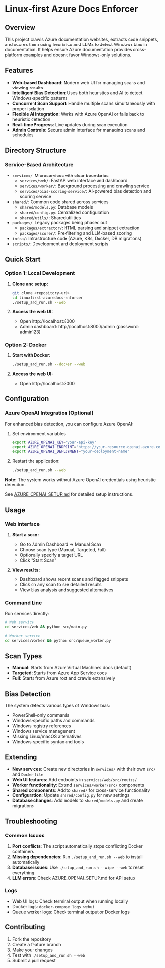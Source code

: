 # Linux-first Azure Docs Enforcer

## Overview

This project crawls Azure documentation websites, extracts code snippets, and scores them using heuristics and LLMs to detect Windows bias in documentation. It helps ensure Azure documentation provides cross-platform examples and doesn't favor Windows-only solutions.

## Features

- **Web-based Dashboard**: Modern web UI for managing scans and viewing results
- **Intelligent Bias Detection**: Uses both heuristics and AI to detect Windows-specific patterns
- **Concurrent Scan Support**: Handle multiple scans simultaneously with proper isolation
- **Flexible AI Integration**: Works with Azure OpenAI or falls back to heuristic detection
- **Real-time Progress**: Live updates during scan execution
- **Admin Controls**: Secure admin interface for managing scans and schedules

## Directory Structure

### Service-Based Architecture
- `services/`: Microservices with clear boundaries
  - `services/web/`: FastAPI web interface and dashboard
  - `services/worker/`: Background processing and crawling service
  - `services/bias-scoring-service/`: AI-powered bias detection and scoring service
- `shared/`: Common code shared across services
  - `shared/models.py`: Database models
  - `shared/config.py`: Centralized configuration
  - `shared/utils/`: Shared utilities
- `packages/`: Legacy packages being phased out
  - `packages/extractor/`: HTML parsing and snippet extraction
  - `packages/scorer/`: Pre-filtering and LLM-based scoring
- `infra/`: Infrastructure code (Azure, K8s, Docker, DB migrations)
- `scripts/`: Development and deployment scripts

## Quick Start

### Option 1: Local Development

1. **Clone and setup:**
   ```sh
   git clone <repository-url>
   cd linuxfirst-azuredocs-enforcer
   ./setup_and_run.sh --web
   ```

2. **Access the web UI:**
   - Open http://localhost:8000
   - Admin dashboard: http://localhost:8000/admin (password: admin123)

### Option 2: Docker

1. **Start with Docker:**
   ```sh
   ./setup_and_run.sh --docker --web
   ```

2. **Access the web UI:**
   - Open http://localhost:8000

## Configuration

### Azure OpenAI Integration (Optional)

For enhanced bias detection, you can configure Azure OpenAI:

1. Set environment variables:
   ```sh
   export AZURE_OPENAI_KEY="your-api-key"
   export AZURE_OPENAI_ENDPOINT="https://your-resource.openai.azure.com/"
   export AZURE_OPENAI_DEPLOYMENT="your-deployment-name"
   ```

2. Restart the application:
   ```sh
   ./setup_and_run.sh --web
   ```

**Note:** The system works without Azure OpenAI credentials using heuristic detection.

See [AZURE_OPENAI_SETUP.md](AZURE_OPENAI_SETUP.md) for detailed setup instructions.

## Usage

### Web Interface

1. **Start a scan:**
   - Go to Admin Dashboard → Manual Scan
   - Choose scan type (Manual, Targeted, Full)
   - Optionally specify a target URL
   - Click "Start Scan"

2. **View results:**
   - Dashboard shows recent scans and flagged snippets
   - Click on any scan to see detailed results
   - View bias analysis and suggested alternatives

### Command Line

Run services directly:
```sh
# Web service
cd services/web && python src/main.py

# Worker service
cd services/worker && python src/queue_worker.py
```

## Scan Types

- **Manual**: Starts from Azure Virtual Machines docs (default)
- **Targeted**: Starts from Azure App Service docs
- **Full**: Starts from Azure root and crawls extensively

## Bias Detection

The system detects various types of Windows bias:

- PowerShell-only commands
- Windows-specific paths and commands
- Windows registry references
- Windows service management
- Missing Linux/macOS alternatives
- Windows-specific syntax and tools

## Extending

- **New services**: Create new directories in `services/` with their own `src/` and `Dockerfile`
- **Web UI features**: Add endpoints in `services/web/src/routes/`
- **Worker functionality**: Extend `services/worker/src/` components
- **Shared components**: Add to `shared/` for cross-service functionality
- **Configuration**: Update `shared/config.py` for new settings
- **Database changes**: Add models to `shared/models.py` and create migrations

## Troubleshooting

### Common Issues

1. **Port conflicts**: The script automatically stops conflicting Docker containers
2. **Missing dependencies**: Run `./setup_and_run.sh --web` to install automatically
3. **Database issues**: Use `./setup_and_run.sh --wipe --web` to reset everything
4. **LLM errors**: Check [AZURE_OPENAI_SETUP.md](AZURE_OPENAI_SETUP.md) for API setup

### Logs

- Web UI logs: Check terminal output when running locally
- Docker logs: `docker-compose logs webui`
- Queue worker logs: Check terminal output or Docker logs

## Contributing

1. Fork the repository
2. Create a feature branch
3. Make your changes
4. Test with `./setup_and_run.sh --web`
5. Submit a pull request
